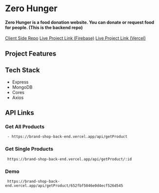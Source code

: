 # Zero Hunger 
#### Zero Hunger is a food donation website. You can donate or request food for people. (This is the backend repo)

 [Client Side Repo](https://github.com/Porgramming-Hero-web-course/b8a11-client-side-CodeWithRashed)
 [Live Project Link (Firebase)](#)
 [Live Project Link (Vercel)](#)


## Project Features

## Tech Stack
- Express 
- MongoDB
- Cores
- Axios


##  API Links
 
 ### Get All Products
	 - https://brand-shop-back-end.vercel.app/api/getProduct
	 
### Get Single Products
	 https://brand-shop-back-end.vercel.app/api/getProduct/:id


### Demo
	 https://brand-shop-back-end.vercel.app/api/getProduct/652fbf5046e0d4ecf526d545

